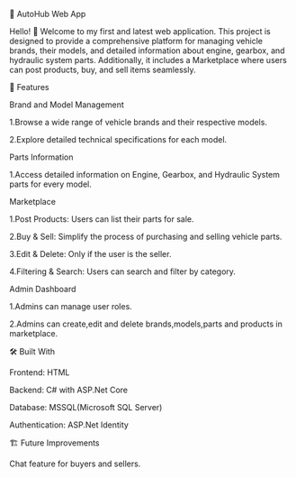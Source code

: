 🚗 AutoHub Web App

Hello! 👋 Welcome to my first and latest web application. 
This project is designed to provide a comprehensive platform for managing vehicle brands, their models, and detailed information about engine, gearbox, and hydraulic system parts.
Additionally, it includes a Marketplace where users can post products, buy, and sell items seamlessly.

🌟 Features

Brand and Model Management

1.Browse a wide range of vehicle brands and their respective models.

2.Explore detailed technical specifications for each model.

Parts Information

1.Access detailed information on Engine, Gearbox, and Hydraulic System parts for every model.

Marketplace

1.Post Products: Users can list their parts for sale.

2.Buy & Sell: Simplify the process of purchasing and selling vehicle parts.

3.Edit & Delete: Only if the user is the seller.

4.Filtering & Search: Users can search and filter by category.

Admin Dashboard

1.Admins can manage user roles.

2.Admins can create,edit and delete brands,models,parts and products in marketplace.

🛠️ Built With

Frontend: HTML

Backend: C# with ASP.Net Core 

Database: MSSQL(Microsoft SQL Server)

Authentication: ASP.Net Identity

🏗️ Future Improvements

Chat feature for buyers and sellers.
